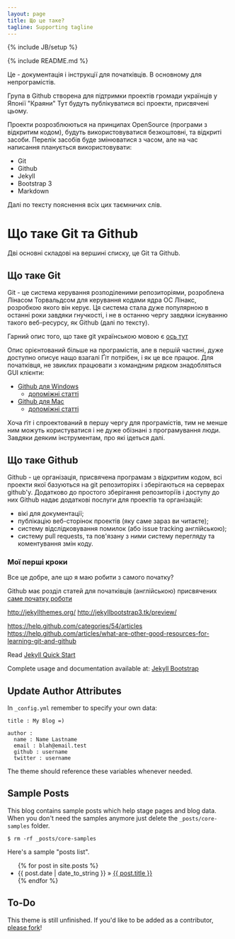 ```yaml
---
layout: page
title: Що це таке?
tagline: Supporting tagline
---
```

{% include JB/setup %}

{% include README.md %}

Це - документація і інструкції для початківців. В основному для непрограмістів. 

Група в Github створена для підтримки проектів громади українців у Японії "Краяни" Тут будуть публікуватися всі проекти, присвячені цьому.

Проекти розрозблюються на принципах OpenSource (програми з відкритим кодом), будуть використовуватися безкоштовні, та відкриті засоби. Перелік засобів буде змінюватися з часом, але на час написання планується використовувати:

- Git
- Github
- Jekyll
- Bootstrap 3
- Markdown

Далі по тексту пояснення всіх цих таємничих слів.

Що таке Git та Github
============================================

Дві основні складові на вершині списку, це Git та Github.

Що таке Git
----------------------

Git - це система керування розподіленими репозиторіями, розроблена Лінасом Торвальдсом для керування кодами ядра ОС Лінакс, розробкою якого він керує. Ця система стала дуже популярною в останні роки завдяки гнучкості, і не в останню чергу завдяки існуванню такого веб-ресурсу, як Github (далі по тексту).

Гарний опис того, що таке git українською мовою є [ось тут](http://www.vitaliypodoba.com/2014/06/git-basics/)

Опис орієнтований більше на програмістів, але в першій частині, дуже доступно описує нащо взагалі Ґіт потрібен, і як це все працює. Для початківця, не звиклих працювати з командним рядком знадобляться GUI клієнти:

- [Github для Windows](https://windows.github.com/)
  - [допоміжні статті](https://help.github.com/categories/58/articles)
- [Github для Mac](https://mac.github.com/)
  - [допоміжні статті](https://help.github.com/categories/31/articles)

Хоча ґіт і спроектований в першу чергу для програмістів, тим не менше ним можуть користуватися і не дуже обізнані з програмування люди. Завдяки деяким інструментам, про які ідеться далі.


Що таке Github
----------------------

Github - це організація, присвячена програмам з відкритим кодом, всі проекти якої базуються на git репозиторіях і зберігаються на серверах github'у. Додатково до простого зберігання репозиторіїв і доступу до них Github надає додаткові послуги для проектів та організацій:

- вікі для документації;
- публікацію веб-сторінок проектів (яку саме зараз ви читаєте);
- систему відслідковування помилок (або issue tracking англійською);
- систему pull requests, та пов'язану з ними систему перегляду та коментування змін коду.


### Мої перші кроки

Все це добре, але що я маю робити з самого початку?

Github має розділ статей для початківців (англійською) присвячених [саме початку роботи](https://help.github.com/categories/53/articles)


http://jekyllthemes.org/
http://jekyllbootstrap3.tk/preview/

https://help.github.com/categories/54/articles
https://help.github.com/articles/what-are-other-good-resources-for-learning-git-and-github


Read [Jekyll Quick Start](http://jekyllbootstrap.com/usage/jekyll-quick-start.html)

Complete usage and documentation available at: [Jekyll Bootstrap](http://jekyllbootstrap.com)

## Update Author Attributes

In `_config.yml` remember to specify your own data:
    
    title : My Blog =)
    
    author :
      name : Name Lastname
      email : blah@email.test
      github : username
      twitter : username

The theme should reference these variables whenever needed.
    
## Sample Posts

This blog contains sample posts which help stage pages and blog data.
When you don't need the samples anymore just delete the `_posts/core-samples` folder.

    $ rm -rf _posts/core-samples

Here's a sample "posts list".

<ul class="posts">
  {% for post in site.posts %}
    <li><span>{{ post.date | date_to_string }}</span> &raquo; <a href="{{ BASE_PATH }}{{ post.url }}">{{ post.title }}</a></li>
  {% endfor %}
</ul>

## To-Do

This theme is still unfinished. If you'd like to be added as a contributor, [please fork](http://github.com/dbtek/jekyll-bootstrap-3)!


